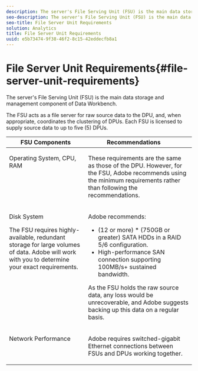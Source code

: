 ```yaml
---
description: The server's File Serving Unit (FSU) is the main data storage and management component of Data Workbench.
seo-description: The server's File Serving Unit (FSU) is the main data storage and management component of Data Workbench.
seo-title: File Server Unit Requirements
solution: Analytics
title: File Server Unit Requirements
uuid: e5b73474-9f38-46f2-8c15-42eddecfb8a1
---
```


# File Server Unit Requirements{#file-server-unit-requirements}

The server's File Serving Unit (FSU) is the main data storage and management component of Data Workbench.

 The FSU acts as a file server for raw source data to the DPU, and, when appropriate, coordinates the clustering of DPUs. Each FSU is licensed to supply source data to up to five (5) DPUs.

<table id="table_45CF36583DFE4536BB31F6A1F6CC181E"> 
 <thead> 
  <tr valign="top"> 
   <th colname="col1" class="entry"> FSU Components </th> 
   <th colname="col2" class="entry"> Recommendations </th> 
   <th colname="col3" class="entry"> </th> 
  </tr> 
 </thead>
 <tbody> 
  <tr valign="top"> 
   <td colname="col1"> <p>Operating System, CPU, RAM </p> </td> 
   <td colspan="2"> <p>These requirements are the same as those of the DPU. However, for the FSU, Adobe recommends using the minimum requirements rather than following the recommendations. </p> </td> 
  </tr> 
  <tr valign="top"> 
   <td colname="col1"> <p>Disk System </p> <p>The FSU requires highly-available, redundant storage for large volumes of data. Adobe will work with you to determine your exact requirements. </p> </td> 
   <td colspan="2"> <p>Adobe recommends: </p> 
    <ul id="ul_FFEEE5052FFD4876BA9A6476DD096539"> 
     <li id="li_F98750D509D640C68885D53FC691ED43">(12 or more) * (750GB or greater) SATA HDDs in a RAID 5/6 configuration. </li> 
     <li id="li_3F84F63F9541476987015C27FDE8251B">High-performance SAN connection supporting 100MB/s+ sustained bandwidth. </li> 
    </ul> <p>As the FSU holds the raw source data, any loss would be unrecoverable, and Adobe suggests backing up this data on a regular basis. </p> </td> 
  </tr> 
  <tr valign="top"> 
   <td colname="col1"> <p>Network Performance </p> </td> 
   <td colspan="2"> <p>Adobe requires switched-gigabit Ethernet connections between FSUs and DPUs working together. </p> </td> 
  </tr> 
 </tbody> 
</table>

